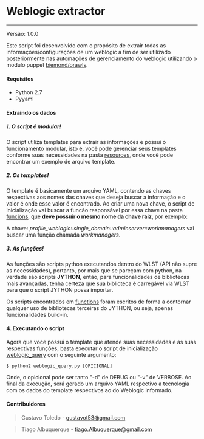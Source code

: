 # Weblogic extractor
---
Versão: 1.0.0

Este script foi desenvolvido com o propósito de extrair todas as informações/configurações de um weblogic a fim de ser utilizado posteriormente nas automações de gerenciamento do weblogic utilizando o modulo puppet [biemond/orawls](https://github.com/biemond/biemond-orawls).


#### Requisitos

- Python 2.7
- Pyyaml


#### Extraindo os dados

##### 1. O script é modular!

O script utiliza templates para extrair as informações e possui o funcionamento modular, isto é, você pode gerenciar seus templates conforme suas necessidades na pasta [resources](resources/), onde você pode encontrar um exemplo de arquivo template.

##### 2. Os templates!

O template é basicamente um arquivo YAML, contendo as chaves respectivas aos nomes das chaves que deseja buscar a informação e o valor é onde esse valor é encontrado. Ao criar uma nova chave, o script de inicialização vai buscar a funcão responsável por essa chave na pasta [funcions](funcions/), que **deve possuir o mesmo nome da chave raiz**, por exemplo:

A chave: *profile_weblogic::single_domain::adminserver::workmanagers* vai buscar uma função chamada *workmanagers*.

##### 3. As funções!

As funções são scripts python executandos dentro do WLST (API não supre as necessidades), portanto, por mais que se pareçam com python, na verdade são scripts **JYTHON**, então, para funcionalidades de bibliotecas mais avançadas, tenha certeza que sua biblioteca é carregável via WLST para que o script JYTHON possa importar.

Os scripts encontrados em [functions](functions/) foram escritos de forma a contornar qualquer uso de bibliotecas terceiras do JYTHON, ou seja, apenas funcionalidades build-in.

#### 4. Executando o script

Agora que voce possui o template que atende suas necessidades e as suas respectivas funções, basta executar o script de inicialização [weblogic_query](weblogic_query.py) com o seguinte argumento:

    $ python2 weblogic_query.py [OPICIONAL]

Onde, o opicional pode ser tanto "-d" de DEBUG ou "-v" de VERBOSE.
Ao final da execução, será gerado um arquivo YAML respectivo a tecnologia com os dados do template respectivos ao do Weblogic informado.

#### Contribuidores

> Gustavo Toledo - gustavot53@gmail.com

> Tiago Albuquerque - tiago.Albuquerque@gmail.com
